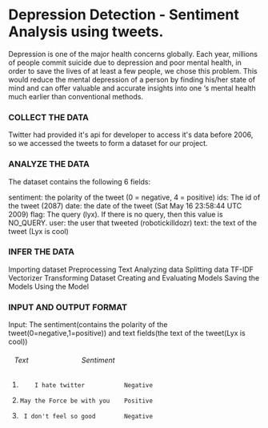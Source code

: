 # Depression Detection - Sentiment Analysis using tweets.

Depression is one of the major health concerns globally. Each year, millions of people commit suicide due to depression and poor mental health, in order to save the lives of at least a few people, we chose this problem. This would reduce the mental depression of a person by finding his/her state of mind and can offer valuable and accurate insights into one ‘s mental health much earlier than conventional methods.


### COLLECT THE DATA

Twitter had provided it's api for developer to access it's data before 2006, so we accessed the tweets to form a dataset for our project.

### ANALYZE THE DATA

The dataset contains the following 6 fields:

sentiment: the polarity of the tweet (0 = negative, 4 = positive)
ids: The id of the tweet (2087)
date: the date of the tweet (Sat May 16 23:58:44 UTC 2009)
flag: The query (lyx). If there is no query, then this value is NO_QUERY.
user: the user that tweeted (robotickilldozr)
text: the text of the tweet (Lyx is cool)

### INFER THE DATA

Importing dataset
Preprocessing Text
Analyzing data
Splitting data
TF-IDF Vectorizer
Transforming Dataset
Creating and Evaluating Models
Saving the Models
Using the Model

### INPUT AND OUTPUT FORMAT

Input: The sentiment(contains the polarity of the tweet(0=negative,1=positive)) and text fields(the text of the tweet(Lyx is cool))

######       &nbsp;&nbsp; Text &nbsp;&nbsp;&nbsp;&nbsp;&nbsp;&nbsp;&nbsp; &nbsp; &nbsp; &nbsp; &nbsp; &nbsp; &nbsp; &nbsp; &nbsp; &nbsp;    Sentiment 
1.         I hate twitter           Negative
2.     May the Force be with you    Positive
3.      I don't feel so good        Negative



